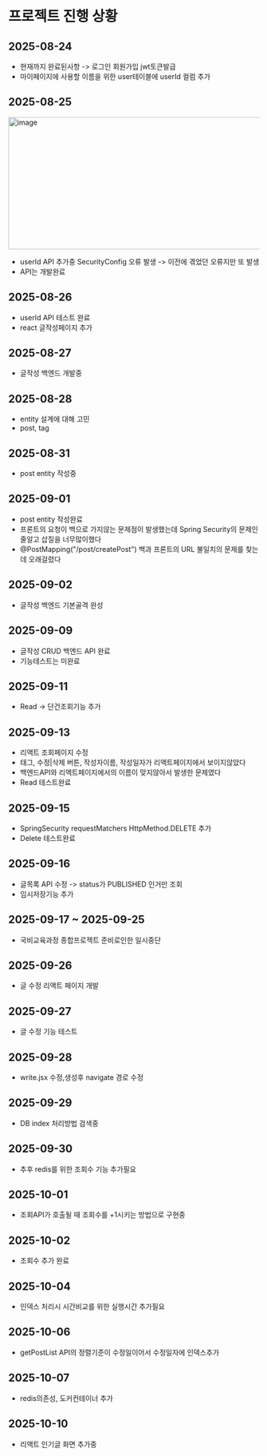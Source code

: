 # 프로젝트 진행 상황

## 2025-08-24
- 현재까지 완료된사항 -> 로그인 회원가입 jwt토큰발급
- 마이페이지에 사용할 이름을 위한 user테이블에 userId 컬럼 추가


## 2025-08-25
<img width="595" height="265" alt="image" src="https://github.com/user-attachments/assets/ede0d57b-8a7b-425e-9e8f-11a10f2c46b4" />

- userId API 추가중 SecurityConfig 오류 발생 -> 이전에 겪었던 오류지만 또 발생
- API는 개발완료

## 2025-08-26
- userId API 테스트 완료
- react 글작성페이지 추가

## 2025-08-27
- 글작성 백엔드 개발중

## 2025-08-28
- entity 설계에 대해 고민
- post, tag
  
## 2025-08-31
- post entity 작성중

## 2025-09-01
- post entity 작성완료
- 프론트의 요청이 백으로 가지않는 문제점이 발생했는데 Spring Security의 문제인줄알고 삽질을 너무많이했다
- @PostMapping("/post/createPost") 백과 프론트의 URL 불일치의 문제를 찾는데 오래걸렸다

## 2025-09-02
- 글작성 백엔드 기본골격 완성

## 2025-09-09
- 글작성 CRUD 백엔드 API 완료
- 기능테스트는 미완료

## 2025-09-11
- Read -> 단건조회기능 추가
  
## 2025-09-13
- 리액트 조회페이지 수정
- 태그, 수정|삭제 버튼, 작성자이름, 작성일자가 리액트페이지에서 보이지않았다
- 백엔드API와 리액트페이지에서의 이름이 맞지않아서 발생한 문제였다
- Read 테스트완료

## 2025-09-15
- SpringSecurity requestMatchers HttpMethod.DELETE 추가
- Delete 테스트완료

## 2025-09-16
- 글목록 API 수정 -> status가 PUBLISHED 인거만 조회
- 임시저장기능 추가

## 2025-09-17 ~ 2025-09-25
- 국비교육과정 종합프로젝트 준비로인한 일시중단

## 2025-09-26
- 글 수정 리액트 페이지 개발

## 2025-09-27
- 글 수정 기능 테스트

## 2025-09-28
- write.jsx 수정,생성후 navigate 경로 수정

## 2025-09-29
- DB index 처리방법 검색중

## 2025-09-30
- 추후 redis를 위한 조회수 기능 추가필요

## 2025-10-01
- 조회API가 호출될 때 조회수를 +1시키는 방법으로 구현중

## 2025-10-02
- 조회수 추가 완료

## 2025-10-04
- 인덱스 처리시 시간비교를 위한 실행시간 추가필요

## 2025-10-06
- getPostList API의 정렬기준이 수정일이어서 수정일자에 인덱스추가

## 2025-10-07
- redis의존성, 도커컨테이너 추가

## 2025-10-10
- 리액트 인기글 화면 추가중
